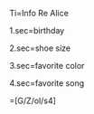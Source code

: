 Ti=Info Re Alice

1.sec=birthday

2.sec=shoe size

3.sec=favorite color

4.sec=favorite song 

=[G/Z/ol/s4]
